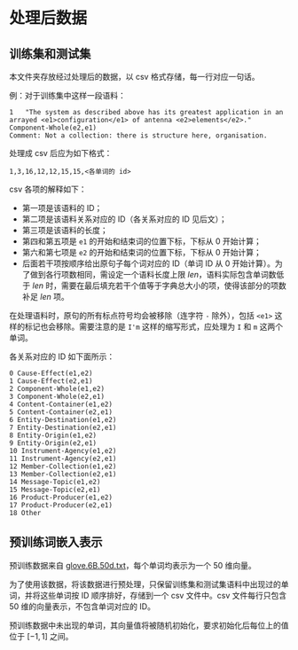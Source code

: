 # 处理后数据

## 训练集和测试集

本文件夹存放经过处理后的数据，以 csv 格式存储，每一行对应一句话。

例：对于训练集中这样一段语料：

```plain
1	"The system as described above has its greatest application in an arrayed <e1>configuration</e1> of antenna <e2>elements</e2>."
Component-Whole(e2,e1)
Comment: Not a collection: there is structure here, organisation.
```

处理成 csv 后应为如下格式：

```csv
1,3,16,12,12,15,15,<各单词的 id>
```

csv 各项的解释如下：

- 第一项是该语料的 ID；
- 第二项是该语料关系对应的 ID（各关系对应的 ID 见后文）；
- 第三项是该语料的长度；
- 第四和第五项是 `e1` 的开始和结束词的位置下标，下标从 0 开始计算；
- 第六和第七项是 `e2` 的开始和结束词的位置下标，下标从 0 开始计算；
- 后面若干项按顺序给出原句子每个词对应的 ID（单词 ID 从 0 开始计算）。为了做到各行项数相同，需设定一个语料长度上限 $len$，语料实际包含单词数低于 $len$ 时，需要在最后填充若干个值等于字典总大小的项，使得该部分的项数补足 $len$ 项。

在处理语料时，原句的所有标点符号均会被移除（连字符 `-` 除外），包括 `<e1>` 这样的标记也会移除。需要注意的是 `I'm` 这样的缩写形式，应处理为 `I` 和 `m` 这两个单词。

各关系对应的 ID 如下面所示：

```plain
0 Cause-Effect(e1,e2)
1 Cause-Effect(e2,e1)
2 Component-Whole(e1,e2)
3 Component-Whole(e2,e1)
4 Content-Container(e1,e2)
5 Content-Container(e2,e1)
6 Entity-Destination(e1,e2)
7 Entity-Destination(e2,e1)
8 Entity-Origin(e1,e2)
9 Entity-Origin(e2,e1)
10 Instrument-Agency(e1,e2)
11 Instrument-Agency(e2,e1)
12 Member-Collection(e1,e2)
13 Member-Collection(e2,e1)
14 Message-Topic(e1,e2)
15 Message-Topic(e2,e1)
16 Product-Producer(e1,e2)
17 Product-Producer(e2,e1)
18 Other
```

## 预训练词嵌入表示

预训练数据来自 [glove.6B.50d.txt](https://www.kaggle.com/datasets/devjyotichandra/glove6b50dtxt)，每个单词均表示为一个 50 维向量。

为了使用该数据，将该数据进行预处理，只保留训练集和测试集语料中出现过的单词，并将这些单词按 ID 顺序排好，存储到一个 csv 文件中。csv 文件每行只包含 50 维的向量表示，不包含单词对应的 ID。

预训练数据中未出现的单词，其向量值将被随机初始化，要求初始化后每位上的值位于 $[-1,1]$ 之间。
